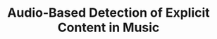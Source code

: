 ---
title: "Audio-Based Detection of Explicit Content in Music"
type: conference
year: 2020
authors: A. Vaglio, R. Hennequin, M. Moussallam, G. Richard, F. d'Alche-Buc
conference: ICASSP
preprint: https://ieeexplore.ieee.org/document/9054278
---